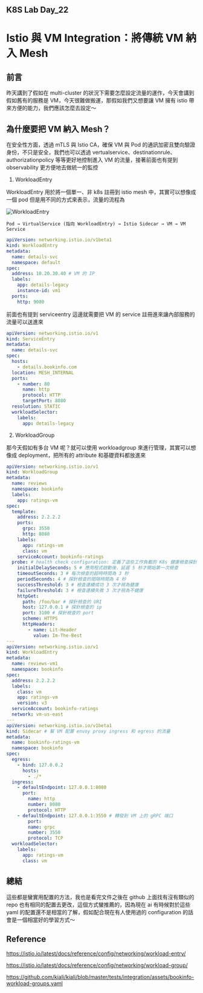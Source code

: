 ## K8S Lab Day_22

# Istio 與 VM Integration：將傳統 VM 納入 Mesh

## 前言

昨天講到了假如在 multi-cluster 的狀況下需要怎麼設定流量的運作，今天會講到假如舊有的服務是 VM，今天很難做搬運，那假如我們又想要讓 VM 擁有 istio 帶來方便的能力，我們應該怎麼去設定～

## 為什麼要把 VM 納入 Mesh？

在安全性方面，透過 mTLS 與 Istio CA，確保 VM 與 Pod 的通訊加密且雙向驗證身份，不只是安全，我們也可以透過 vertualservice、destinationrule、authorizationpolicy 等等更好地控制進入 VM 的流量，接著前面也有提到 observability 更方便地去做統一的監控

1. WorkloadEntry

WorkloadEntry 用於將一個單一、非 k8s 註冊到 istio mesh 中，其實可以想像成一個 pod 但是用不同的方式來表示，流量的流程為

![WorkloadEntry](https://github.com/user-attachments/assets/649865e1-ba15-4ed6-98c7-87bd078576d7)

```
Pod → VirtualService (指向 WorkloadEntry) → Istio Sidecar → VM → VM Service
```

```yaml
apiVersion: networking.istio.io/v1beta1
kind: WorkloadEntry
metadata:
  name: details-svc
  namespace: default
spec:
  address: 10.20.30.40 # VM 的 IP
  labels:
    app: details-legacy
    instance-id: vm1
  ports:
    http: 9080
```

前面也有提到 serviceentry 這邊就需要把 VM 的 service 註冊進來讓內部服務的流量可以送進來

```yaml
apiVersion: networking.istio.io/v1
kind: ServiceEntry
metadata:
  name: details-svc
spec:
  hosts:
    - details.bookinfo.com
  location: MESH_INTERNAL
  ports:
    - number: 80
      name: http
      protocol: HTTP
      targetPort: 8080
  resolution: STATIC
  workloadSelector:
    labels:
      app: details-legacy
```

2. WorkloadGroup

那今天假如有多台 VM 呢？就可以使用 workloadgroup 來進行管理，其實可以想像成 deployment，把所有的 attribute 和基礎資料都放進來

```yaml
apiVersion: networking.istio.io/v1
kind: WorkloadGroup
metadata:
  name: reviews
  namespace: bookinfo
  labels:
    app: ratings-vm
spec:
  template:
    address: 2.2.2.2
    ports:
      grpc: 3550
      http: 8080
    labels:
      app: ratings-vm
      class: vm
    serviceAccount: bookinfo-ratings
  probe: # health check configuration: 定義了這些工作負載的 K8s 健康檢查探針
    initialDelaySeconds: 5 # 應用程式啟動後，延遲 5 秒才開始第一次檢查
    timeoutSeconds: 3 # 每次檢查的超時時間為 3 秒
    periodSeconds: 4 # 探針檢查的間隔時間為 4 秒
    successThreshold: 3 # 檢查連續成功 3 次才視為健康
    failureThreshold: 3 # 檢查連續失敗 3 次才視為不健康
    httpGet:
      path: /foo/bar # 探針檢查的 URI
      host: 127.0.0.1 # 探針檢查的 ip
      port: 3100 # 探針檢查的 port
      scheme: HTTPS
      httpHeaders:
        - name: Lit-Header
          value: Im-The-Best
---
apiVersion: networking.istio.io/v1
kind: WorkloadEntry
metadata:
  name: reviews-vm1
  namespace: bookinfo
spec:
  address: 2.2.2.2
  labels:
    class: vm
    app: ratings-vm
    version: v3
  serviceAccount: bookinfo-ratings
  network: vm-us-east
---
apiVersion: networking.istio.io/v1beta1
kind: Sidecar # 幫 VM 配置 envoy proxy ingress 和 egress 的流量
metadata:
  name: bookinfo-ratings-vm
  namespace: bookinfo
spec:
  egress:
    - bind: 127.0.0.2
      hosts:
        - ./*
  ingress:
    - defaultEndpoint: 127.0.0.1:8080
      port:
        name: http
        number: 8080
        protocol: HTTP
    - defaultEndpoint: 127.0.0.1:3550 # 轉發到 VM 上的 gRPC 端口
        port:
        name: grpc
        number: 3550
        protocol: TCP
  workloadSelector:
    labels:
      app: ratings-vm
      class: vm
```

## 總結

這些都是蠻實用配置的方法，我也是看完文件之後在 github 上面找有沒有類似的 repo 也有相同的配置去更改，這個方式蠻推薦的，因為現在 ai 有時候對於這些 yaml 的配置還不是相當的了解，假如配合現在有人使用過的 configuration 的話會是一個相當好的學習方式～

## Reference

https://istio.io/latest/docs/reference/config/networking/workload-entry/

https://istio.io/latest/docs/reference/config/networking/workload-group/

https://github.com/kiali/kiali/blob/master/tests/integration/assets/bookinfo-workload-groups.yaml
